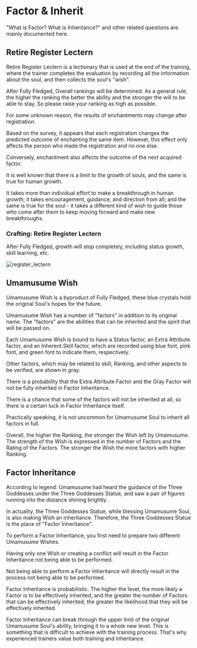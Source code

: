 # Factor & Inherit
"What is Factor? What is Inheritance?" and other related questions are mainly documented here.

## Retire Register Lectern
Retire Register Lectern is a lectionary that is used at the end of the training, where the trainer completes the evaluation by recording all the information about the soul, and then collects the soul's "wish".

After Fully Fledged, Overall rankings will be determined. As a general rule, the higher the ranking the better the ability and the stronger the will to be able to stay. So please raise your ranking as high as possible.

For some unknown reason, the results of enchantments may change after registration. 

 Based on the survey, it appears that each registration changes the predicted outcome of enchanting the same item. However, this effect only affects the person who made the registration and no one else. 

 Conversely, enchantment also affects the outcome of the next acquired factor.

It is well known that there is a limit to the growth of souls, and the same is true for human growth. 

 It takes more than individual effort to make a breakthrough in human growth; it takes encouragement, guidance, and direction from all; and the same is true for the soul - it takes a different kind of wish to guide those who come after them to keep moving forward and make new breakthroughs.

### Crafting: Retire Register Lectern
After Fully Fledged, growth will stop completely, including status growth, skill learning, etc.

![register_lectern](/umapyoi/assets/img/crafting/register_lectern.png)

## Umamusume Wish
Umamusume Wish is a byproduct of Fully Fledged, these blue crystals hold the original Soul's hopes for the future. 

 Umamusume Wish has a number of "factors" in addition to its original name. The "factors" are the abilities that can be inherited and the spirit that will be passed on.

Each Umamusume Wish is bound to have a Status factor, an Extra Attribute factor, and an Inherent Skill factor, which are recorded using blue font, pink font, and green font to indicate them, respectively. 

 Other factors, which may be related to skill, Ranking, and other aspects to be verified, are shown in gray.

There is a probability that the Extra Attribute Factor and the Gray Factor will not be fully inherited in Factor Inheritance. 

 There is a chance that some of the factors will not be inherited at all, so there is a certain luck in Factor Inheritance itself. 

 Practically speaking, it is not uncommon for Umamusume Soul to inherit all factors in full.

Overall, the higher the Ranking, the stronger the Wish left by Umamusume. The strength of the Wish is expressed in the number of Factors and the Rating of the Factors. The stronger the Wish the more factors with higher Ranking.

## Factor Inheritance
According to legend: Umamusume had heard the guidance of the Three Goddesses under the Three Goddesses Statue, and saw a pair of figures running into the distance shining brightly. 

 In actuality, the Three Goddesses Statue, while blessing Umamusume Soul, is also making Wish an inheritance. Therefore, the Three Goddesses Statue is the place of "Factor Inheritance".

To perform a Factor Inheritance, you first need to prepare two different Umamusume Wishes. 

 Having only one Wish or creating a conflict will result in the Factor Inheritance not being able to be performed. 

 Not being able to perform a Factor Inheritance will directly result in the process not being able to be performed.

Factor Inheritance is probabilistic. The higher the level, the more likely a Factor is to be effectively inherited, and the greater the number of Factors that can be effectively inherited, the greater the likelihood that they will be effectively inherited. 

 Factor Inheritance can break through the upper limit of the original Umamusume Soul's ability, bringing it to a whole new level. This is something that is difficult to achieve with the training process. That's why experienced trainers value both training and inheritance.

